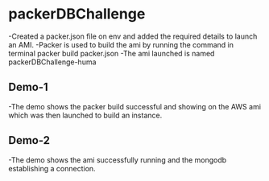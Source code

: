 # packerDBChallenge
-Created a packer.json file on env and added the required details to launch an AMI.
-Packer is used to build the ami by running the command in terminal packer build packer.json
-The ami launched is named packerDBChallenge-huma
## Demo-1
-The demo shows the packer build successful and showing on the AWS ami which was then launched to build an instance.

## Demo-2
-The demo shows the ami successfully running and the mongodb establishing a connection.